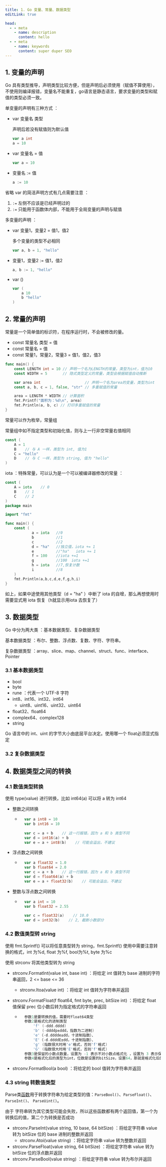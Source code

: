 ```yaml
---
title: 1. Go 变量、常量、数据类型
editLink: true

head:
  - - meta
    - name: description
      content: hello
  - - meta
    - name: keywords
      content: super duper SEO
---
```



## 1. 变量的声明

Go 具有类型推导，声明类型比较方便，但是声明后必须使用（赋值不算使用），不使用则编译报错，变量名不能重复，go语言是静态语言，要求变量的类型和赋值的类型必须一致。

单变量的声明有三种方式 ：

- var 变量名 类型

  声明后若没有赋值则为默认值

    ```go
    var a int
    a = 10
    ```

- var 变量名 = 值

    ```go
    var a = 10
    ```

- 变量名 := 值

    ```go
    a := 10
    ```

省略 var 的简洁声明方式有几点需要注意 ：

1. `:=` 左侧不应该是已经声明过的
2. `:=` 只能用于函数体内部，不能用于全局变量的声明与赋值

多变量的声明 ：

- var 变量1，变量2 = 值1，值2

  多个变量的类型不必相同

    ```go
    var a, b = 1, "hello"
    ```

- 变量1，变量2 := 值1，值2

    ```go
    a, b := 1, "hello"
    ```

- var ()

    ```go
    var (
        a 10
        b "hello"
    )
    ```



## 2. 常量的声明

常量是一个简单值的标识符，在程序运行时，不会被修改的量。

- const 常量名 类型 = 值
- const 常量名 = 值
- const 常量1，常量2，常量3 = 值1，值2，值3

```Go
func main() {
    const LENGTH int = 10 // 声明一个名为LENGTH的常量，类型为int，值为10
    const WIDTH = 5       // 隐式类型定义的常量，类型会根据赋值自动推断

    var area int                    // 声明一个名为area的变量，类型为int
    const a, b, c = 1, false, "str" // 多重赋值的常量

    area = LENGTH * WIDTH // 计算面积
    fmt.Printf("面积为：%d\n", area)
    fmt.Println(a, b, c) // 打印多重赋值的常量
}
```

常量可以作为枚举，常量组

常量组中如不指定类型和初始化值，则与上一行非空常量右值相同

```Go
const (
    A = 1
    B    // 与 A 一样，类型为 int, 值为1
    C = "hello"
    D    // 与 C 一样，类型为 string, 值为 "hello"
)
```

iota ：特殊常量，可以认为是一个可以被编译器修改的常量 ：

```Go
const (
    A = iota    // 0
    B    // 1
    C    // 2
)
package main

import "fmt"

func main() {
    const (
            a = iota   //0
            b          //1
            c          //2
            d = "ha"   //独立值，iota += 1
            e          //"ha"   iota += 1
            f = 100    //iota +=1
            g          //100  iota +=1
            h = iota   //7,恢复计数
            i          //8
    )
    fmt.Println(a,b,c,d,e,f,g,h,i)
}
```

如上，如果中途使用其他类型（d = "ha" ）中断了 iota 的自增，那么再想使用时需要显式用 iota 恢复（h就显示用iota 去恢复了）

## 3. 数据类型

Go 中分为两大类 ：基本数据类型、复杂数据类型

基本数据类型 ：布尔、整数、浮点数、复数、字符、字符串。

复杂数据类型 ：array、slice、map、channel、struct、func、interface、Pointer

### 3.1 基本数据类型

- bool
- byte
- rune ：代表一个 UTF-8 字符
- int8、int16、int32、int64
    -  uint8、uint16、uint32、uint64
- float32、float64
- complex64、complex128
- string

Go 语言中的 int、uint 的字节大小由底层平台决定。使用哪一个 float必须显式指定

### 3.2 复杂数据类型

















## 4. 数据类型之间的转换

### 4.1 数值类型转换

使用 type(value) 进行转换，比如  int64(a)  可以将 a 转为 int64

- 整数之间转换

    - ```Go
        var a int8 = 10
        var b int16 = 10
        
        var c = a + b    // 这一行报错，因为 a 和 b 类型不同
        var d = int16(a) + b
        var e = a + int8(b)    // 可能会溢出，不建议
        ```

- 浮点数之间转换

    - ```Go
        var a float32 = 1.0
        var b float64 = 2.0
        var c = a + b    // 这一行报错，因为 a 和 b 类型不同
        var d = float64(a) + b
        var e = a + float32(b)    // 可能会溢出，不建议
        ```

- 整数与浮点数之间转换

    - ```Go
        var a int = 10
        var b float32 = 2.55
        
        var c = float32(a)    // 10.0
        var d = int32(b)    // 2, 截断小数部分
        ```

### 4.2 数值类型转 string

使用 fmt.Sprintf() 可以将任意类型转为 string，fmt.Sprintf() 使用中需要注意转换的格式，int 为%d, float 为%f, bool为%t, byte 为%c

使用 strconv 将其他类型转为 string

- strconv.FormatInt(value int, base int) ：将给定 int 值转为 base 进制的字符串返回，2 <= base <= 36

    -  strconv.Itoa(value int) ：将给定 int 值转为字符串并返回

- strconv.FormatFloat(f float64, fmt byte, prec, bitSize int) ：将给定 float 值保留 prec 位小数后转为指定格式的字符串返回

    - ```Go
        参数1是要转换的值，需要时float64类型
        参数2是格式化的进制类型
            'f' (-ddd.dddd)
            'b' (-ddddp±ddd，指数为二进制)
            'e'（-d.dddde±dd，十进制指数）、
            'E'（-d.ddddE±dd，十进制指数）、
            'g' (指数很大时用'e'格式，否则'f'格式)
            'G' (指数很大时用'E'格式，否则'f'格式)
        参数3是保留的小数点数量，设置为 -1 表示不对小数点格式化 ，设置为 3 表示保留三位小数。
        参数4是格式化后的类型为int，位数是设置的bitSize，设置64，那就是格式化后的具体类型为int64。
        ```

- strconv.FormatBool(a bool) ：将给定的 bool 值转为字符串并返回

### 4.3 string 转数值类型

Parse类[函数](https://marketing.csdn.net/p/3127db09a98e0723b83b2914d9256174?pId=2782&utm_source=glcblog&spm=1001.2101.3001.7020)用于转换字符串为给定类型的值：`ParseBool()`、`ParseFloat()`、`ParseInt()`、 `ParseUint()`。

由于 字符串转为其它类型可能会失败，所以这些函数都有两个返回值，第一个为转换后的值，第二个为转换是否成功

- strconv.ParseInt(value string, 10 base, 64 bitSize) ：将给定字符串 value 转为 bitSize 位的 base 进制的整数并返回
    -  strconv.Atoi(value string) ：将给定字符串 value 转为整数并返回
- strconv.ParseFloat(value string, 64 bitSize) ：将给定字符串 value 转为 bitSize 位的浮点数并返回
- strconv.ParseBool(value string) ：将给定字符串 value 转为布尔并返回